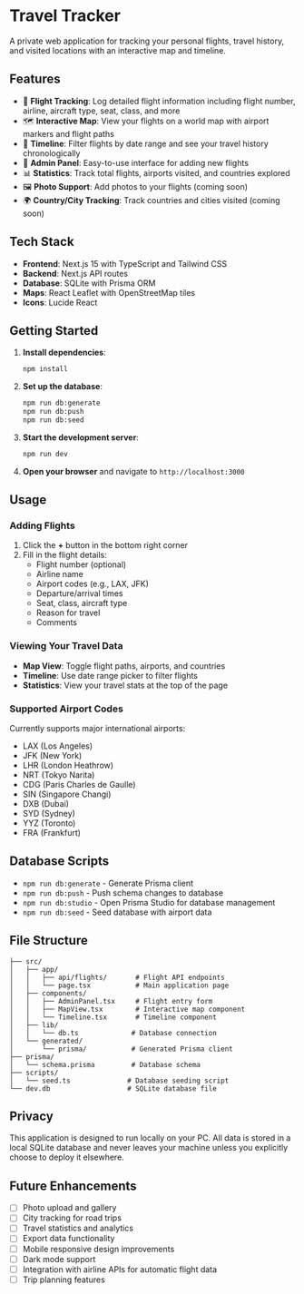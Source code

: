 # Travel Tracker

A private web application for tracking your personal flights, travel history, and visited locations with an interactive map and timeline.

## Features

- 🛫 **Flight Tracking**: Log detailed flight information including flight number, airline, aircraft type, seat, class, and more
- 🗺️ **Interactive Map**: View your flights on a world map with airport markers and flight paths
- 📅 **Timeline**: Filter flights by date range and see your travel history chronologically
- 🎯 **Admin Panel**: Easy-to-use interface for adding new flights
- 📊 **Statistics**: Track total flights, airports visited, and countries explored
- 🖼️ **Photo Support**: Add photos to your flights (coming soon)
- 🌍 **Country/City Tracking**: Track countries and cities visited (coming soon)

## Tech Stack

- **Frontend**: Next.js 15 with TypeScript and Tailwind CSS
- **Backend**: Next.js API routes
- **Database**: SQLite with Prisma ORM
- **Maps**: React Leaflet with OpenStreetMap tiles
- **Icons**: Lucide React

## Getting Started

1. **Install dependencies**:
   ```bash
   npm install
   ```

2. **Set up the database**:
   ```bash
   npm run db:generate
   npm run db:push
   npm run db:seed
   ```

3. **Start the development server**:
   ```bash
   npm run dev
   ```

4. **Open your browser** and navigate to `http://localhost:3000`

## Usage

### Adding Flights

1. Click the **+** button in the bottom right corner
2. Fill in the flight details:
   - Flight number (optional)
   - Airline name
   - Airport codes (e.g., LAX, JFK)
   - Departure/arrival times
   - Seat, class, aircraft type
   - Reason for travel
   - Comments

### Viewing Your Travel Data

- **Map View**: Toggle flight paths, airports, and countries
- **Timeline**: Use date range picker to filter flights
- **Statistics**: View your travel stats at the top of the page

### Supported Airport Codes

Currently supports major international airports:
- LAX (Los Angeles)
- JFK (New York)
- LHR (London Heathrow)
- NRT (Tokyo Narita)
- CDG (Paris Charles de Gaulle)
- SIN (Singapore Changi)
- DXB (Dubai)
- SYD (Sydney)
- YYZ (Toronto)
- FRA (Frankfurt)

## Database Scripts

- `npm run db:generate` - Generate Prisma client
- `npm run db:push` - Push schema changes to database
- `npm run db:studio` - Open Prisma Studio for database management
- `npm run db:seed` - Seed database with airport data

## File Structure

```
├── src/
│   ├── app/
│   │   ├── api/flights/       # Flight API endpoints
│   │   └── page.tsx           # Main application page
│   ├── components/
│   │   ├── AdminPanel.tsx     # Flight entry form
│   │   ├── MapView.tsx        # Interactive map component
│   │   └── Timeline.tsx       # Timeline component
│   ├── lib/
│   │   └── db.ts             # Database connection
│   └── generated/
│       └── prisma/           # Generated Prisma client
├── prisma/
│   └── schema.prisma         # Database schema
├── scripts/
│   └── seed.ts              # Database seeding script
└── dev.db                   # SQLite database file
```

## Privacy

This application is designed to run locally on your PC. All data is stored in a local SQLite database and never leaves your machine unless you explicitly choose to deploy it elsewhere.

## Future Enhancements

- [ ] Photo upload and gallery
- [ ] City tracking for road trips
- [ ] Travel statistics and analytics
- [ ] Export data functionality
- [ ] Mobile responsive design improvements
- [ ] Dark mode support
- [ ] Integration with airline APIs for automatic flight data
- [ ] Trip planning features
